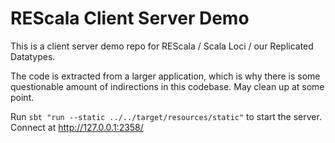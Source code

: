 REScala Client Server Demo
==========================

This is a client server demo repo for REScala / Scala Loci / our Replicated Datatypes.

The code is extracted from a larger application, which is why there is some questionable amount of indirections in this codebase. May clean up at some point.

Run `sbt "run --static ../../target/resources/static"` to start the server. Connect at http://127.0.0.1:2358/

